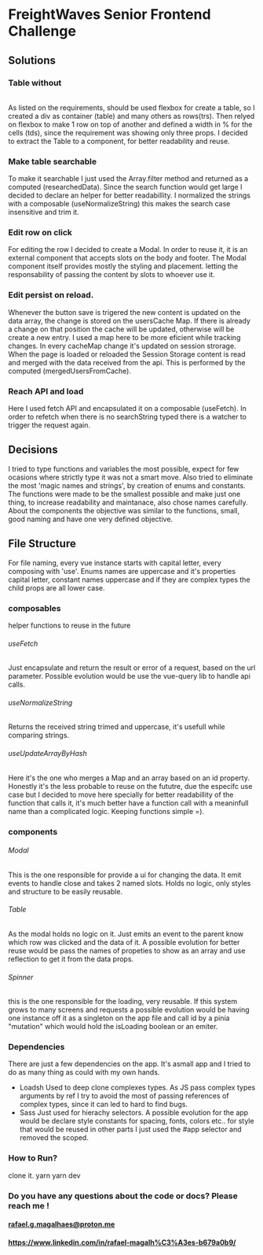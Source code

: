 # FreightWaves Senior Frontend Challenge

## Solutions

### Table without <table></table>
As listed on the requirements, should be used flexbox for create a table, so I created a div as container (table) and many others as rows(trs). Then relyed on flexbox to make 1 row on top of another and defined a width in % for the cells (tds), since the requirement was showing only three props. I decided to extract the Table to a component, for better readability and reuse.

### Make table searchable
To make it searchable I just used the Array.filter method and returned as a computed (researchedData). Since the search function would get large I decided to declare an helper for better readabillity. I normalized the strings with a composable (useNormalizeString) this makes the search case insensitive and trim it.

### Edit row on click
For editing the row I decided to create a Modal. In order to reuse it, it is an external component that accepts slots on the body and footer. The Modal component itself provides mostly the styling and placement. letting the responsability of passing the content by slots to whoever use it.

### Edit persist on reload.
Whenever the button save is trigered the new content is updated on the data array, the change is stored on the usersCache Map. If there is already a change on that position the cache will be updated, otherwise  will be create a new entry. I used a map here to be more eficient while tracking changes. In every cacheMap change it's updated on session strorage. When the page is loaded or reloaded the Session Storage content is read and merged with the data received from the api. This is performed by the computed (mergedUsersFromCache).

### Reach API and load
Here I used fetch API and encapsulated it on a composable (useFetch). In order to refetch when there is no searchString typed there is a watcher to trigger the request again.

## Decisions
I tried to type functions and variables the most possible, expect for few ocasions where strictly type it was not a smart move. Also tried to eliminate the most 'magic names and strings', by creation of enums and constants.
The functions were made to be the smallest possible and make just one thing, to increase readability and maintanace, also chose names carefully.
About the components the objective was similar to the functions, small, good naming and have one very defined objective.

## File Structure
For file naming, every vue instance starts with capital letter, every composing with 'use'.
Enums names are uppercase and it's properties capital letter, constant names uppercase and if they are complex types the child props are all lower case.

### composables
helper functions to reuse in the future 
###### useFetch
Just encapsulate and return the result or error of a request, based on the url parameter. Possible evolution would be use the vue-query lib to handle api calls.
###### useNormalizeString
Returns the received string  trimed and uppercase, it's usefull while comparing strings.
###### useUpdateArrayByHash
Here it's the one who merges a Map and an array based on an id property. Honestly it's the less probable to reuse on the fututre, due the especifc use case but I decided to move here specially for better readabillity of the function that calls it, it's much better have a function call with a meaninfull name than a complicated logic. Keeping functions simple =).

### components
###### Modal
This is the one responsible for provide a ui for changing the data. It emit events to handle close and takes 2 named slots. Holds no logic, only styles and structure to be easily reusable.
###### Table
As the modal holds no logic on it. Just emits an event to the parent know which row was clicked and the data of it. A possible evolution for better reuse would be pass the names of propeties to show as an array and use reflection to get it from the data props.

###### Spinner
this is the one responsible for the loading, very reusable. If this system grows to many screens and requests a possible evolution would be having one instance off it as a singleton on the app file and call id by a pinia "mutation" which would hold the isLoading boolean or an emiter.

### Dependencies
There are just a few dependencies on the app. It's asmall app and I tried to do as many thing as could with my own hands.
- Loadsh 
Used to deep clone complexes types. As JS pass complex types arguments by ref I try to avoid the most of passing references of complex types, since it can led to hard to find bugs.
- Sass
Just used for hierachy selectors. A possible evolution for the app would be declare style constants for spacing, fonts, colors etc.. for style that would be reused in other parts I just used the #app selector and removed the scoped.

### How to Run?

clone it.
yarn
yarn dev

### Do you have any questions about the code or docs? Please reach me !

#### rafael.g.magalhaes@proton.me
#### https://www.linkedin.com/in/rafael-magalh%C3%A3es-b679a0b9/
